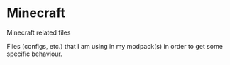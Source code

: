 # Minecraft
Minecraft related files

Files (configs, etc.) that I am using in my modpack(s) in order to get some specific behaviour.

